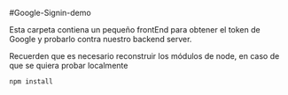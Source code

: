 #Google-Signin-demo

Esta carpeta contiena un pequeño frontEnd para
obtener el token de Google y probarlo contra 
nuestro backend server.

Recuerden que es necesario reconstruir los módulos de
node, en caso de que se quiera probar localmente

```
npm install
```